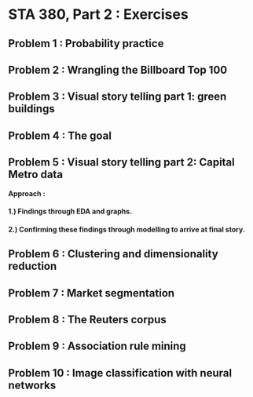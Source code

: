 # STA 380, Part 2 : Exercises


## Problem 1 : Probability practice


## Problem 2 : Wrangling the Billboard Top 100


## Problem 3 : Visual story telling part 1: green buildings


## Problem 4 : The goal


## Problem 5 : Visual story telling part 2: Capital Metro data
   **Approach :** 
   #### 1.) Findings through EDA and graphs.
   #### 2.) Confirming these findings through modelling to arrive at final story.


## Problem 6 : Clustering and dimensionality reduction


## Problem 7 : Market segmentation


## Problem 8 : The Reuters corpus


## Problem 9 : Association rule mining


## Problem 10 : Image classification with neural networks
